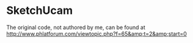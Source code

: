 SketchUcam
==========

The original code, not authored by me, can be found at 
http://www.phlatforum.com/viewtopic.php?f=65&amp;t=2&amp;start=0
